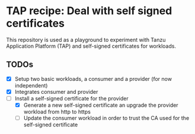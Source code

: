 # TAP recipe: Deal with self signed certificates

This repository is used as a playground to experiment with Tanzu Application Platform (TAP) and self-signed certificates
for workloads.

## TODOs

- [x] Setup two basic workloads, a consumer and a provider (for now independent)
- [x] Integrates consumer and provider
- [ ] Install a self-signed certificate for the provider
    - [x] Generate a new self-signed certificate an upgrade the provider workload from http to https
    - [ ] Update the consumer workload in order to trust the CA used for the self-signed certificate
